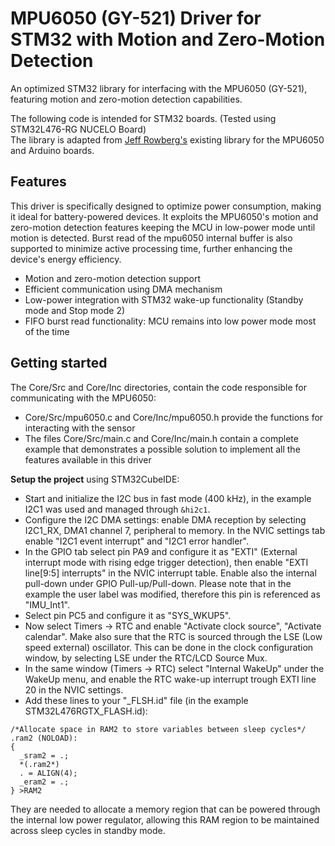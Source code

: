 # **MPU6050 (GY-521) Driver for STM32 with Motion and Zero-Motion Detection**

An optimized STM32 library for interfacing with the MPU6050 (GY-521), featuring motion and zero-motion detection capabilities.  

The following code is intended for STM32 boards. (Tested using STM32L476-RG NUCELO Board)  
The library is adapted from [Jeff Rowberg's](https://github.com/ElectronicCats/mpu6050/blob/master/src/MPU6050.cpp) existing library for the MPU6050 and Arduino boards.

## Features

This driver is specifically designed to optimize power consumption, making it ideal for battery-powered devices. It exploits the MPU6050's motion and zero-motion detection features keeping the MCU in low-power mode until motion is detected. Burst read of the mpu6050 internal buffer is also supported to minimize active processing time, further enhancing the device's energy efficiency.

- Motion and zero-motion detection support
- Efficient communication using DMA mechanism
- Low-power integration with STM32 wake-up functionality (Standby mode and Stop mode 2)
- FIFO burst read functionality: MCU remains into low power mode most of the time

## Getting started

The Core/Src and Core/Inc directories, contain the code responsible for communicating with the MPU6050:  

- Core/Src/mpu6050.c and Core/Inc/mpu6050.h provide the functions for interacting with the sensor
- The files Core/Src/main.c and Core/Inc/main.h contain a complete example that demonstrates a possible solution to implement all the features available in this driver

**Setup the project** using STM32CubeIDE:
- Start and initialize the I2C bus in fast mode (400 kHz), in the example I2C1 was used and managed through `&hi2c1`.
- Configure the I2C DMA settings: enable DMA reception by selecting I2C1_RX, DMA1 channel 7, peripheral to memory. In the NVIC settings tab enable "I2C1 event interrupt" and "I2C1 error handler".
- In the GPIO tab select pin PA9 and configure it as "EXTI" (External interrupt mode with rising edge trigger detection), then enable "EXTI line[9:5] interrupts" in the NVIC interrupt table. Enable also the internal pull-down under GPIO Pull-up/Pull-down. Please note that in the example the user label was modified, therefore this pin is referenced as "IMU_Int1".
- Select pin PC5 and configure it as "SYS_WKUP5".
- Now select Timers -> RTC and enable "Activate clock source", "Activate calendar". Make also sure that the RTC is sourced through the LSE (Low speed external) oscillator. This can be done in the clock configuration window, by selecting LSE under the RTC/LCD Source Mux.
- In the same window (Timers -> RTC) select "Internal WakeUp" under the WakeUp menu, and enable the RTC wake-up interrupt trough EXTI line 20 in the NVIC settings.
- Add these lines to your "_FLSH.id" file (in the example STM32L476RGTX_FLASH.id): 
```
/*Allocate space in RAM2 to store variables between sleep cycles*/
.ram2 (NOLOAD):
{
  _sram2 = .;
  *(.ram2*)
  . = ALIGN(4);
  _eram2 = .;
} >RAM2
```
They are needed to allocate a memory region that can be powered through the internal low power regulator, allowing this RAM region to be maintained across sleep cycles in standby mode.

